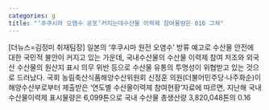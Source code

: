 ```yaml
---
categories: g
title: "‘후쿠시마 오염수 공포’커지는데수산물 이력제 참여물량은 016 그쳐"
---
```

[더뉴스=김정미 취재팀장] 일본의 ‘후쿠시마 원전 오염수’ 방류 예고로 수산물 안전에 대한 국민적 불안이 커지고 있는 가운데, 국내수산물의 수산물 이력제 참여 저조와 외국산 수산물의 원산지 표시 의무 위반 등으로 수산물 유통의 투명성이 위협받고 있는 것으로 드러났다.																국회 농림축산식품해양수산위원회 신정훈 의원(더불어민주당·나주화순)이 해양수산부로부터 제출받은 ‘연도별 수산물이력제 참여현황’자료에 따르면, 지난해 국내 수산물이력제 표시물량은 6,099톤으로 국내 수산물 총생산량 3,820,048톤의 0.16